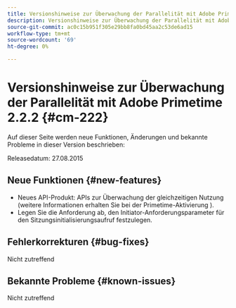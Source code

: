 ```yaml
---
title: Versionshinweise zur Überwachung der Parallelität mit Adobe Primetime 2.2.2
description: Versionshinweise zur Überwachung der Parallelität mit Adobe Primetime 2.2.2
source-git-commit: ac0c15b951f305e29bb8fa0bd45aa2c53de6ad15
workflow-type: tm+mt
source-wordcount: '69'
ht-degree: 0%

---
```



# Versionshinweise zur Überwachung der Parallelität mit Adobe Primetime 2.2.2 {#cm-222}

Auf dieser Seite werden neue Funktionen, Änderungen und bekannte Probleme in dieser Version beschrieben:

Releasedatum: 27.08.2015

## Neue Funktionen {#new-features}

* Neues API-Produkt: APIs zur Überwachung der gleichzeitigen Nutzung (weitere Informationen erhalten Sie bei der Primetime-Aktivierung ).
* Legen Sie die Anforderung ab, den Initiator-Anforderungsparameter für den Sitzungsinitialisierungsaufruf festzulegen.

## Fehlerkorrekturen {#bug-fixes}

Nicht zutreffend

## Bekannte Probleme {#known-issues}

Nicht zutreffend
